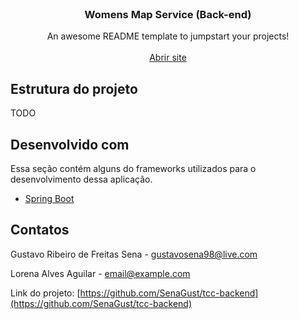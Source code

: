 <div id="top"></div>
<!--
*** Thanks for checking out the Best-README-Template. If you have a suggestion
*** that would make this better, please fork the repo and create a pull request
*** or simply open an issue with the tag "enhancement".
*** Don't forget to give the project a star!
*** Thanks again! Now go create something AMAZING! :D
-->



<!-- PROJECT SHIELDS -->
<!--
*** I'm using markdown "reference style" links for readability.
*** Reference links are enclosed in brackets [ ] instead of parentheses ( ).
*** See the bottom of this document for the declaration of the reference variables
*** for contributors-url, forks-url, etc. This is an optional, concise syntax you may use.
*** https://www.markdownguide.org/basic-syntax/#reference-style-links
--> 



<!-- PROJECT LOGO -->
<br />
<div align="center">
   <h3 align="center">Womens Map Service (Back-end)</h3>

  <p align="center">
    An awesome README template to jumpstart your projects!
    <br />
    <br />
    <a href="https://womens-map-dev.herokuapp.com/">Abrir site</a>
  </p>
</div>


<!-- ABOUT THE PROJECT -->
## Estrutura do projeto

TODO


## Desenvolvido com

Essa seção contém alguns do frameworks utilizados para o desenvolvimento dessa aplicação.

* [Spring Boot](https://spring.io/projects/spring-boot)
 
 
<!-- CONTACT -->
## Contatos

Gustavo Ribeiro de Freitas Sena - gustavosena98@live.com

Lorena Alves Aguilar - email@example.com




Link do projeto: [https://github.com/SenaGust/tcc-backend](https://github.com/SenaGust/tcc-backend)
